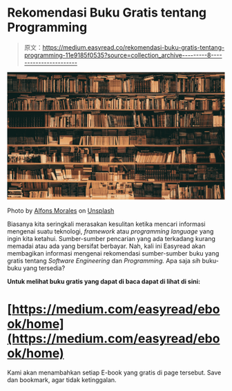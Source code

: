 # Rekomendasi Buku Gratis tentang Programming

> 原文：<https://medium.easyread.co/rekomendasi-buku-gratis-tentang-programming-11e9185f0535?source=collection_archive---------8----------------------->

![](img/a9b80cc4fad3082f6468d2da076c1bc0.png)

Photo by [Alfons Morales](https://unsplash.com/photos/YLSwjSy7stw?utm_source=unsplash&utm_medium=referral&utm_content=creditCopyText) on [Unsplash](https://unsplash.com/search/photos/book?utm_source=unsplash&utm_medium=referral&utm_content=creditCopyText)

Biasanya kita seringkali merasakan kesulitan ketika mencari informasi mengenai suatu teknologi, *framework* atau *programming language* yang ingin kita ketahui. Sumber-sumber pencarian yang ada terkadang kurang memadai atau ada yang bersifat berbayar. Nah, kali ini Easyread akan membagikan informasi mengenai rekomendasi sumber-sumber buku yang gratis tentang *Software Engineering* dan *Programming.* Apa saja *sih* buku-buku yang tersedia?

**Untuk melihat buku gratis yang dapat di baca dapat di lihat di sini:**

# [https://medium.com/easyread/ebook/home](https://medium.com/easyread/ebook/home)

Kami akan menambahkan setiap E-book yang gratis di page tersebut. Save dan bookmark, agar tidak ketinggalan.